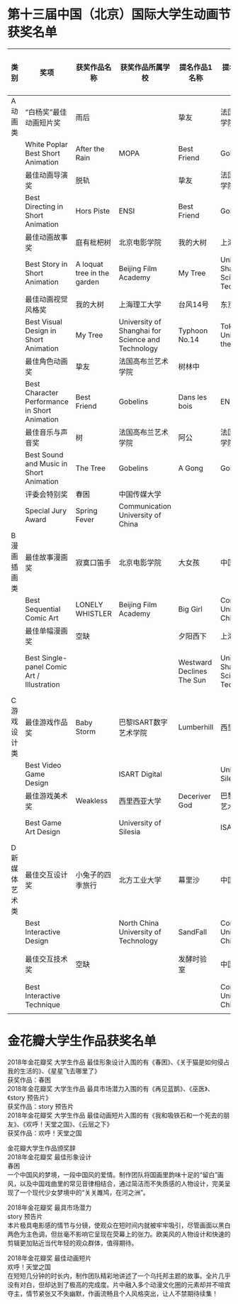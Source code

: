 # 第十三届中国（北京）国际大学生动画节获奖名单



|类别 | 奖项 | 获奖作品名称 | 获奖作品所属学校 | 提名作品1 名称 | 提名作品1 所属学校 | 提名作品2 名称 | 提名作品2 所属学校 | 空缺奖项提名作品3 名称 | 空缺奖项提名作品3 学校|
|  ---|----|--------|----------|----------|------------|----------|------------|--------------|-------------|
|  A动画类 | “白杨奖”最佳动画短片奖 | 雨后 |  | 挚友 | 法国高布兰艺术学院 | 薄饼 | 法国特效动画学校 |  | |
|   | White Poplar Best Short Animation | After the Rain | MOPA | Best Friend | Gobelins | Krampouezh | ArtFX |  | |
|   | 最佳动画导演奖 | 脱轨 |  | 挚友 | 法国高布兰艺术学院 | 庭有枇杷树 | 北京电影学院 |  | |
|   | Best Directing in Short Animation | Hors Piste | ENSI | Best Friend | Gobelins | A loquat tree in the garden | Beijing Film Academy |  | |
|   | 最佳动画故事奖 | 庭有枇杷树 | 北京电影学院 | 我的大树 | 上海理工大学 | 卡尔代拉 | 法国高布兰艺术学院 |  | |
|   | Best Story in Short Animation | A loquat tree in the garden | Beijing Film Academy | My Tree | University of Shanghai for Science and Technology | Caldeira | Gobelins |  | |
|   | 最佳动画视觉风格奖 | 我的大树 | 上海理工大学 | 台风14号 | 东京艺术大学 | 云层之下 | 中国传媒大学 |  | |
|   | Best Visual Design in Short Animation | My Tree | University of Shanghai for Science and Technology | Typhoon No.14 | Tokyo University of the Arts | Beneath Clouds | Communication University of China |  | |
|   | 最佳角色动画奖 | 挚友 | 法国高布兰艺术学院 | 树林中 |  | 血浓于水 | 法国高布兰艺术学院 |  | |
|   | Best Character Performance in Short Animation | Best Friend | Gobelins | Dans les bois | ENSI | Bound | Gobelins |  | |
|   | 最佳音乐与声音奖 | 树 | 法国高布兰艺术学院 | 阿公 | 法国高布兰艺术学院 | 再见蓝鹊 | 中国传媒大学 |  | |
|   | Best Sound and Music in Short Animation | The Tree | Gobelins | A Gong | Gobelins | Goodbye Blue | Communication University of China |  | |
|   | 评委会特别奖 | 春困 | 中国传媒大学 |  |  |  |  |  | |
|   | Special Jury Award | Spring Fever | Communication University of China |  |  |  |  |  | |
|  B漫画插画类 | 最佳故事漫画奖 | 寂寞口笛手 | 北京电影学院 | 大女孩 | 中国传媒大学 | 新24孝 | 鲁迅美术学院 |  | |
|   | Best Sequential Comic Art | LONELY WHISTLER | Beijing Film Academy | Big Girl | Communication University of China | NEW 24“FILIAL PIETY” | LuXun Academy of Fine Arts |  | |
|   | 最佳单幅漫画奖 | 空缺 |  | 夕阳西下 | 上海理工大学 | 戎城 | 河北美术学院 | 九色鹿 | 中国美术学院|
|   | Best Single-panel Comic Art / Illustration |  |  | Westward Declines The Sun | University of Shanghai for Science and Technology | War City | Hebei Academy of Fine Arts | A Deer Of Nine Colors | China Academy Of Art|
|  C游戏设计类 | 最佳游戏作品奖 | Baby Storm | 巴黎ISART数字艺术学院 | Lumberhill | 西里西亚大学 | Invade | 南京艺术学院 |  | |
|   | Best Video Game Design |  | ISART Digital |  | University of Silesia | 入侵 | Nanjing University of the Arts |  | |
|   | 最佳游戏美术奖 | Weakless | 西里西亚大学 | Deceriver God | 巴黎ISART数字艺术学校 | CUBE | 中央美术学院 |  | |
|   | Best Game Art Design |  | University of Silesia |  | ISART Digital |  | Central Academy of Fine Arts |  | |
|  D新媒体艺术类 | 最佳交互设计奖 | 小兔子的四季旅行 | 北方工业大学 | 幕里沙 | 中国传媒大学 | 花 | 中国传媒大学 |  | |
|   | Best Interactive Design |  | North China University of Technology | SandFall | Communication University of China | Flowers | Communication University of China |  | |
|   | 最佳交互技术奖 | 空缺 |  | 发酵时验室 | 中国传媒大学 | 和•合 | 南京艺术学院 | 模拟驾考交互系统 | 中国传媒大学|
|   | Best Interactive Technique |  |  |  | Communication University of China |  | Nanjing University of the Arts |  | Communication University of China|
|  |



# 金花瓣大学生作品获奖名单  
2018年金花瓣奖 大学生作品 最佳形象设计入围的有《春困》、《关于猫是如何侵占我的生活的》、《星星飞去哪里了》     
获奖作品：春困  
2018年金花瓣奖 大学生作品 最具市场潜力入围的有《再见蓝鹊》、《巫医》、《story 预告片》  
获奖作品：story 预告片  
2018年金花瓣奖 大学生作品 最佳动画短片入围的有《我和吸铁石和一个死去的朋友》、《欢呼！天堂之国》、《云层之下》  
获奖作品：欢呼！天堂之国  
  
金花瓣大学生作品颁奖辞  
2018年金花瓣奖 最佳形象设计  
春困  
一个中国风的梦境，一段中国风的爱情。制作团队将国画里韵味十足的“留白”画风，以及中国戏曲里的常见音律相结合，通过简洁而不失质感的人物设计，完美呈现了一个现代少女梦境中的“关关雎鸠，在河之洲”。  
  
  
2018年金花瓣奖 最具市场潜力  
story 预告片  
本片极具电影感的情节与分镜，使观众在短时间内就被牢牢吸引，尽管画面以黑白两色为主色调，但丝毫不影响它呈现在荧幕上的张力。欧美风的人物设计和快速的剪辑更加贴近当代年轻的观众群体，值得期待。  
  
  
2018年金花瓣奖 最佳动画短片  
欢呼！天堂之国  
在短短几分钟的时长内，制作团队精彩地讲述了一个乌托邦主题的故事。全片几乎没有对白，但却达到了极高的完成度。片中融入多个动漫文化圈的元素却并不喧宾夺主，情节紧张又不失幽默，作画流畅且个人风格突出，让人不禁期待续集！  

